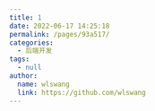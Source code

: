 ```yaml
---
title: 1
date: 2022-06-17 14:25:18
permalink: /pages/93a517/
categories: 
  - 后端开发
tags: 
  - null
author: 
  name: wlswang
  link: https://github.com/wlswang
---
```

